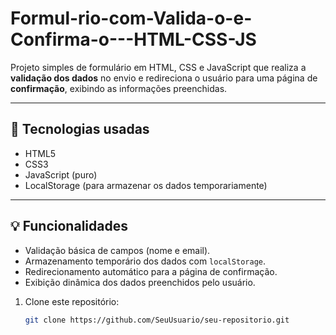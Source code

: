 # Formul-rio-com-Valida-o-e-Confirma-o---HTML-CSS-JS

Projeto simples de formulário em HTML, CSS e JavaScript que realiza a **validação dos dados** no envio e redireciona o usuário para uma página de **confirmação**, exibindo as informações preenchidas.

---

## 🔧 Tecnologias usadas

- HTML5
- CSS3
- JavaScript (puro)
- LocalStorage (para armazenar os dados temporariamente)

---

## 💡 Funcionalidades

- Validação básica de campos (nome e email).
- Armazenamento temporário dos dados com `localStorage`.
- Redirecionamento automático para a página de confirmação.
- Exibição dinâmica dos dados preenchidos pelo usuário.

1. Clone este repositório:
   ```bash
   git clone https://github.com/SeuUsuario/seu-repositorio.git
